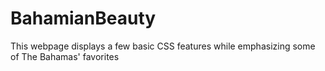 # BahamianBeauty
This webpage displays a few basic CSS features while emphasizing some of The Bahamas' favorites
